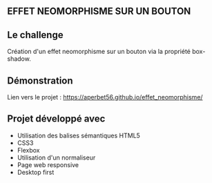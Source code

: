 ## EFFET NEOMORPHISME SUR UN BOUTON

## Le challenge

Création d'un effet neomorphisme sur un bouton via la propriété box-shadow.

## Démonstration

Lien vers le projet : https://aperbet56.github.io/effet_neomorphisme/

## Projet développé avec

- Utilisation des balises sémantiques HTML5
- CSS3
- Flexbox
- Utilisation d'un normaliseur
- Page web responsive
- Desktop first
